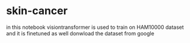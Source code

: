 # skin-cancer
in this notebook visiontransformer is used to train on HAM10000 dataset and it is finetuned as well
donwload the dataset from google 
